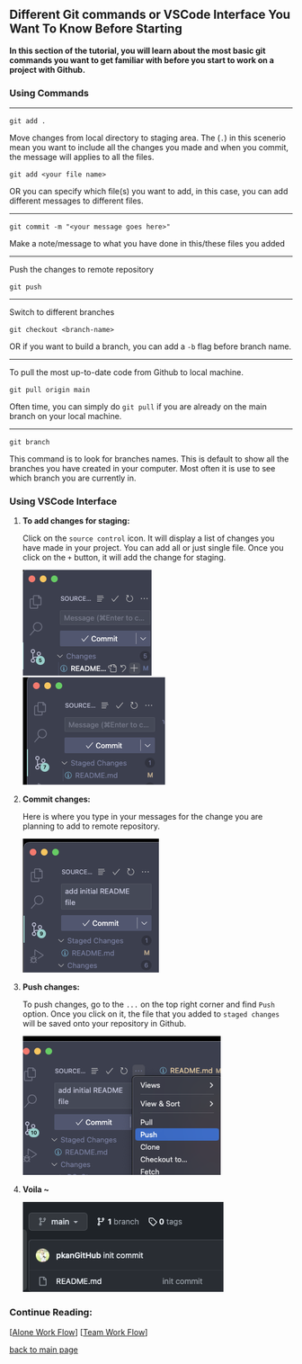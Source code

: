 ## Different Git commands or VSCode Interface You Want To Know Before Starting

**In this section of the tutorial, you will learn about the most basic git commands you want to get familiar with before you start to work on a project with Github.**

### Using Commands

<hr>

```
git add .
```

Move changes from local directory to staging area.
The (`.`) in this scenerio mean you want to include all the changes you made and when you commit, the message will applies to all the files.

```
git add <your file name>
```

OR you can specify which file(s) you want to add, in this case, you can add different messages to different files.

<hr>
 
```
git commit -m "<your message goes here>"
```
Make a note/message to what you have done in this/these files you added

<hr>

Push the changes to remote repository

```
git push
```

<hr>

Switch to different branches

```
git checkout <branch-name>
```

OR if you want to build a branch, you can add a `-b` flag before branch name.

<hr>

To pull the most up-to-date code from Github to local machine.

```
git pull origin main
```

Often time, you can simply do `git pull` if you are already on the main branch on your local machine.

<hr>

```
git branch
```

This command is to look for branches names. This is default to show all the branches you have created in your computer. Most often it is use to see which branch you are currently in.

### Using VSCode Interface

1. **To add changes for staging:**

   Click on the `source control` icon. It will display a list of changes you have made in your project. You can add all or just single file.
   Once you click on the `+` button, it will add the change for staging.

   ![SourceControl](/Img/git-add.png)
   ![AddChanges](/Img/git-add2.png)

2. **Commit changes:**

   Here is where you type in your messages for the change you are planning to add to remote repository.

   ![CommitChanges](/Img/git-commit.png)

3. **Push changes:**

   To push changes, go to the `...` on the top right corner and find `Push` option. Once you click on it, the file that you added to `staged changes` will be saved onto your repository in Github.

   ![Push](/Img/git-push.png)

4. **Voila ~**

   ![github](/Img/github-page.png)

### Continue Reading:

[[Alone Work Flow](./AloneWorkFlow.md)]
[[Team Work Flow](./TeamWorkFlow.md)]

[back to main page](../README.md)
